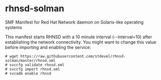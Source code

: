rhnsd-solman
============

SMF Manifest for Red Hat Network daemon on Solaris-like operating systems

This manifest starts RHNSD with a 10 minute interval (--interval=10) after establishing the network connectivity. You might want to change this value before importing and enabling the service:

```
# wget https://raw.githubusercontent.com/stdevel/rhnsd-solman/master/rhnsd.xml
# svccfg validate rhnsd.xml
# svccfg import rhnsd.xml
# svcadm enable rhnsd
```
